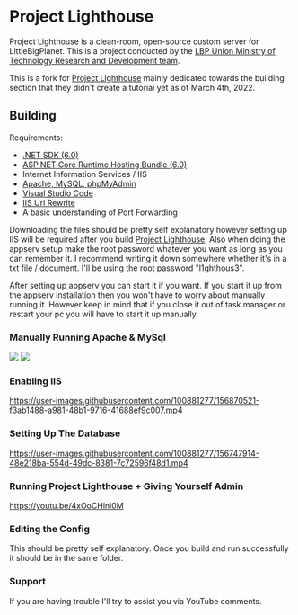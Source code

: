 # Project Lighthouse

Project Lighthouse is a clean-room, open-source custom server for LittleBigPlanet. This is a project conducted by
the [LBP Union Ministry of Technology Research and Development team](https://www.lbpunion.com/technology).

This is a fork for [Project Lighthouse](https://github.com/LBPUnion/ProjectLighthouse) mainly dedicated towards the building section that they didn't create a tutorial yet as of March 4th, 2022.

## Building

Requirements:
- [.NET SDK (6.0)](https://dotnet.microsoft.com/en-us/download/dotnet/6.0)
- [ASP.NET Core Runtime Hosting Bundle (6.0)](https://dotnet.microsoft.com/en-us/download/dotnet/6.0)
- Internet Information Services / IIS
- [Apache, MySQL, phpMyAdmin](http://appserv.org)
- [Visual Studio Code](https://code.visualstudio.com)
- [IIS Url Rewrite](https://www.iis.net/downloads/microsoft/url-rewrite)
- A basic understanding of Port Forwarding

Downloading the files should be pretty self explanatory however setting up IIS will be required after you build [Project Lighthouse](https://github.com/LBPUnion/ProjectLighthouse). Also when doing the appserv setup make the root password whatever you want as long as you can remember it. I recommend writing it down somewhere whether it's in a txt file / document. I'll be using the root password "l1ghthous3".

After setting up appserv you can start it if you want. If you start it up from the appserv installation then you won't have to worry about manually running it. However keep in mind that if you close it out of task manager or restart your pc you will have to start it up manually.

### Manually Running Apache & MySql 
![](https://user-images.githubusercontent.com/100881277/156746763-bd4cffec-7bdc-4e76-9b4e-71777da3206a.png)
![](https://user-images.githubusercontent.com/100881277/156747001-3a896355-3521-47e3-b9f9-d9b3bd4616d6.png)

### Enabling IIS
https://user-images.githubusercontent.com/100881277/156870521-f3ab1488-a981-48b1-9716-41688ef9c007.mp4


### Setting Up The Database
https://user-images.githubusercontent.com/100881277/156747914-48e218ba-554d-49dc-8381-7c72596f48d1.mp4

### Running Project Lighthouse + Giving Yourself Admin
https://youtu.be/4xOoCHini0M

### Editing the Config
This should be pretty self explanatory. Once you build and run successfully it should be in the same folder.

### Support
If you are having trouble I'll try to assist you via YouTube comments.
